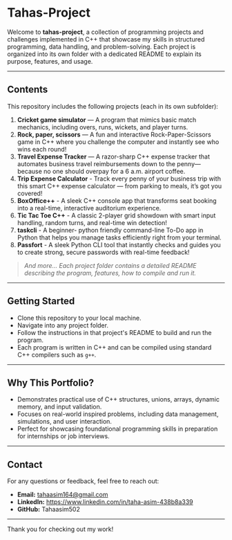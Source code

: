 # Tahas-Project

Welcome to **tahas-project**, a collection of programming projects and challenges implemented in C++ that showcase my skills in structured programming, data handling, and problem-solving. Each project is organized into its own folder with a dedicated README to explain its purpose, features, and usage.

---

## Contents

This repository includes the following projects (each in its own subfolder):

1. **Cricket game simulator** — A program that mimics basic match mechanics, including overs, runs, wickets, and player turns.
2. **Rock, paper, scissors** —  A fun and interactive Rock-Paper-Scissors game in C++ where you challenge the computer and instantly see who wins each round!
3. **Travel Expense Tracker** — A razor-sharp C++ expense tracker that automates business travel reimbursements down to the penny—because no one should overpay for a 6 a.m. airport coffee.
4. **Trip Expense Calculator** - Track every penny of your business trip with this smart C++ expense calculator — from parking to meals, it’s got you covered!
5. **BoxOffice++** - A sleek C++ console app that transforms seat booking into a real-time, interactive auditorium experience.
6. **Tic Tac Toe C++** - A classic 2-player grid showdown with smart input handling, random turns, and real-time win detection!
7. **taskcli** - A beginner- python friendly command-line To-Do app in Python that helps you manage tasks efficiently right from your terminal.
8. **Passfort** -  A sleek Python CLI tool that instantly checks and guides you to create strong, secure passwords with real-time feedback!

> *And more... Each project folder contains a detailed README describing the program, features, how to compile and run it.*

---

## Getting Started

- Clone this repository to your local machine.
- Navigate into any project folder.
- Follow the instructions in that project's README to build and run the program.
- Each program is written in C++ and can be compiled using standard C++ compilers such as `g++`.

---

## Why This Portfolio?

- Demonstrates practical use of C++ structures, unions, arrays, dynamic memory, and input validation.
- Focuses on real-world inspired problems, including data management, simulations, and user interaction.
- Perfect for showcasing foundational programming skills in preparation for internships or job interviews.

---

## Contact

For any questions or feedback, feel free to reach out:

- **Email:** tahaasim164@gmail.com  
- **LinkedIn:** https://www.linkedin.com/in/taha-asim-438b8a339 
- **GitHub:** Tahaasim502 

---

Thank you for checking out my work!

